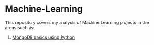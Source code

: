 # Machine-Learning

This repository covers my analysis of Machine Learning projects in the areas such as:

1. [MongoDB basics using Python]()

